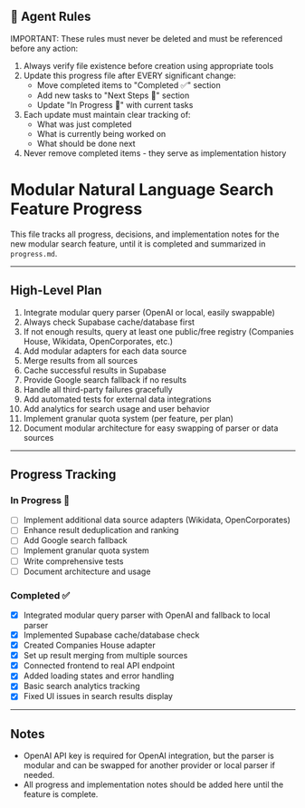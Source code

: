 ## 🤖 Agent Rules
IMPORTANT: These rules must never be deleted and must be referenced before any action:
1. Always verify file existence before creation using appropriate tools
2. Update this progress file after EVERY significant change:
   - Move completed items to "Completed ✅" section
   - Add new tasks to "Next Steps 📝" section
   - Update "In Progress 🚧" with current tasks
3. Each update must maintain clear tracking of:
   - What was just completed
   - What is currently being worked on
   - What should be done next
4. Never remove completed items - they serve as implementation history

# Modular Natural Language Search Feature Progress

This file tracks all progress, decisions, and implementation notes for the new modular search feature, until it is completed and summarized in `progress.md`.

---

## High-Level Plan
1. Integrate modular query parser (OpenAI or local, easily swappable)
2. Always check Supabase cache/database first
3. If not enough results, query at least one public/free registry (Companies House, Wikidata, OpenCorporates, etc.)
4. Add modular adapters for each data source
5. Merge results from all sources
6. Cache successful results in Supabase
7. Provide Google search fallback if no results
8. Handle all third-party failures gracefully
9. Add automated tests for external data integrations
10. Add analytics for search usage and user behavior
11. Implement granular quota system (per feature, per plan)
12. Document modular architecture for easy swapping of parser or data sources

---

## Progress Tracking

### In Progress 🚧
- [ ] Implement additional data source adapters (Wikidata, OpenCorporates)
- [ ] Enhance result deduplication and ranking
- [ ] Add Google search fallback
- [ ] Implement granular quota system
- [ ] Write comprehensive tests
- [ ] Document architecture and usage

### Completed ✅
- [x] Integrated modular query parser with OpenAI and fallback to local parser
- [x] Implemented Supabase cache/database check
- [x] Created Companies House adapter
- [x] Set up result merging from multiple sources
- [x] Connected frontend to real API endpoint
- [x] Added loading states and error handling
- [x] Basic search analytics tracking
- [x] Fixed UI issues in search results display

---

## Notes
- OpenAI API key is required for OpenAI integration, but the parser is modular and can be swapped for another provider or local parser if needed.
- All progress and implementation notes should be added here until the feature is complete.
